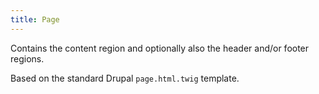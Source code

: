```yaml
---
title: Page
---
```

Contains the content region and optionally also the header and/or footer regions.

Based on the standard Drupal `page.html.twig` template.
